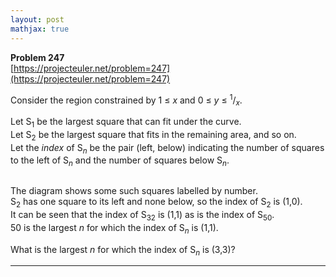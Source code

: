 ```yaml
---
layout: post
mathjax: true
---
```

**Problem 247**  
[https://projecteuler.net/problem=247](https://projecteuler.net/problem=247)

<p>Consider the region constrained by 1 ≤ <var>x</var> and 0 ≤ <var>y</var> ≤ <sup>1</sup>/<sub><var>x</var></sub>.
</p><p>
Let S<sub>1</sub> be the largest square that can fit under the curve.<br />
Let S<sub>2</sub> be the largest square that fits in the remaining area, and so on. <br />
Let the <i>index</i> of S<sub><var>n</var></sub> be the pair (left, below) indicating the number of squares to the left of S<sub><var>n</var></sub> and the number of squares below S<sub><var>n</var></sub>.
</p>
<div class="center">
<img src="project/images/p247_hypersquares.gif" class="dark_img" alt="" /></div>
<p>
The diagram shows some such squares labelled by number. <br />
S<sub>2</sub> has one square to its left and none below, so the index of S<sub>2</sub> is (1,0).<br />
It can be seen that the index of S<sub>32</sub> is (1,1) as is the index of S<sub>50</sub>. <br />
50 is the largest <var>n</var> for which the index of S<sub><var>n</var></sub> is (1,1).
</p>
<p>
What is the largest <var>n</var> for which the index of S<sub><var>n</var></sub> is (3,3)?
</p>


---
